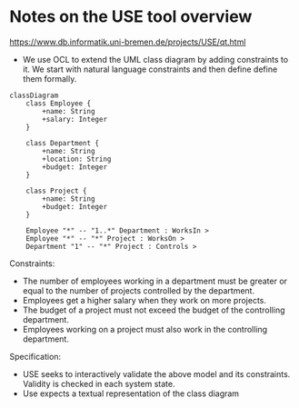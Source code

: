 # Notes on the USE tool overview

<https://www.db.informatik.uni-bremen.de/projects/USE/qt.html>

- We use OCL to extend the UML class diagram by adding constraints to it. We start with natural language constraints and then define define them formally.

```mermaid
classDiagram
    class Employee {
        +name: String
        +salary: Integer
    }

    class Department {
        +name: String
        +location: String
        +budget: Integer
    }

    class Project {
        +name: String
        +budget: Integer
    }

    Employee "*" -- "1..*" Department : WorksIn >
    Employee "*" -- "*" Project : WorksOn >
    Department "1" -- "*" Project : Controls >
```

Constraints:

- The number of employees working in a department must be greater or equal to the number of projects controlled by the department.
- Employees get a higher salary when they work on more projects.
- The budget of a project must not exceed the budget of the controlling department.
- Employees working on a project must also work in the controlling department.

Specification:

- USE seeks to interactively validate the above model and its constraints. Validity is checked in each system state.
- Use expects a textual representation of the class diagram
